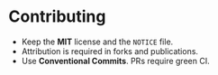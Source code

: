 # Contributing
- Keep the **MIT** license and the `NOTICE` file.
- Attribution is required in forks and publications.
- Use **Conventional Commits**. PRs require green CI.
